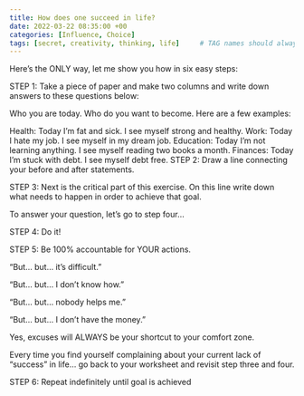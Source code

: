 ```yaml
---
title: How does one succeed in life?
date: 2022-03-22 08:35:00 +00
categories: [Influence, Choice]
tags: [secret, creativity, thinking, life]     # TAG names should always be lowercase
---
```


Here’s the ONLY way, let me show you how in six easy steps:

STEP 1: Take a piece of paper and make two columns and write down answers to these questions below:

Who you are today.
Who do you want to become.
Here are a few examples:

Health:
Today I’m fat and sick.
I see myself strong and healthy.
Work:
Today I hate my job.
I see myself in my dream job.
Education:
Today I’m not learning anything.
I see myself reading two books a month.
Finances:
Today I’m stuck with debt.
I see myself debt free.
STEP 2: Draw a line connecting your before and after statements.

STEP 3: Next is the critical part of this exercise. On this line write down what needs to happen in order to achieve that goal.

To answer your question, let’s go to step four…

STEP 4: Do it!

STEP 5: Be 100% accountable for YOUR actions.

“But… but… it’s difficult.”

“But… but… I don’t know how.”

“But… but… nobody helps me.”

“But… but… I don’t have the money.”

Yes, excuses will ALWAYS be your shortcut to your comfort zone.

Every time you find yourself complaining about your current lack of “success” in life… go back to your worksheet and revisit step three and four.

STEP 6: Repeat indefinitely until goal is achieved